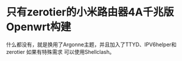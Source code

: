 # 只有zerotier的小米路由器4A千兆版Openwrt构建
什么都没有，就是换用了Argonne主题，并且加入了TTYD、IPV6helper和zerotier
如果有特殊需求 可以使用Shellclash。
